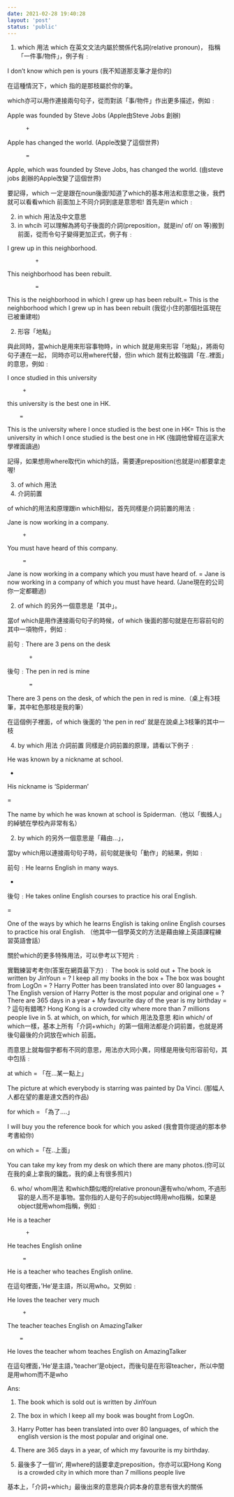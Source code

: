 ```yaml
---
date: 2021-02-28 19:40:28
layout: 'post'
status: 'public'
---
```


1. which 用法
which 在英文文法内屬於關係代名詞(relative pronoun)， 指稱「一件事/物件」，例子有﹕

I don’t know which pen is yours (我不知道那支筆才是你的)

在這種情況下，which 指的是那枝屬於你的筆。

which亦可以用作連接兩句句子，從而對該「事/物件」作出更多描述，例如﹕

Apple was founded by Steve Jobs (Apple由Steve Jobs 創辦)

          +

Apple has changed the world. (Apple改變了這個世界)

          =

Apple, which was founded by Steve Jobs, has changed the world. (由steve jobs 創辦的Apple改變了這個世界)

要記得，which 一定是跟在noun後面!知道了which的基本用法和意思之後，我們就可以看看which 前面加上不同介詞到底是意思啦! 首先是in which﹕

2. in which 用法及中文意思
1. in whcih 可以理解為將句子後面的介詞(preposition，就是in/ of/ on 等)搬到前面，從而令句子變得更加正式，例子有﹕

I grew up in this neighborhood.

             +

This neighborhood has been rebuilt.

             =

This is the neighborhood in which I grew up has been rebuilt.= This is the neighborhood which I grew up in has been rebuilt (我從小住的那個社區現在已被重建啦)

2. 形容「地點」

與此同時，當which是用來形容事物時，in which 就是用來形容「地點」，將兩句句子連在一起， 同時亦可以用where代替，但in which 就有比較強調「在..裡面」的意思，例如﹕

I once studied in this university

         +

this university is the best one in HK.

        =

This is the university where I once studied is the best one in HK= This is the university in which I once studied is the best one in HK (強調他曾經在這家大學裡面讀過)

記得，如果想用where取代in which的話，需要連preposition(也就是in)都要拿走喔!

3. of which 用法
1. 介詞前置

of which的用法和原理跟in which相似，首先同樣是介詞前置的用法﹕

Jane is now working in a company.

         +

You must have heard of this company.

         =

Jane is now working in a company which you must have heard of. = Jane is now working in a company of which you must have heard. (Jane現在的公司你一定都聽過)

2. of which 的另外一個意思是「其中」。

當of which是用作連接兩句句子的時候，of which 後面的那句就是在形容前句的其中一項物件，例如﹕

前句﹕There are 3 pens on the desk

           +

後句﹕The pen in red is mine

           =

There are 3 pens on the desk, of which the pen in red is mine.（桌上有3枝筆，其中紅色那枝是我的筆）

在這個例子裡面，of which 後面的 ’the pen in red’ 就是在說桌上3枝筆的其中一枝

4. by which 用法
介詞前置
同樣是介詞前置的原理，請看以下例子﹕

He was known by a nickname at school.

+

His nickname is ‘Spiderman’

=

The name by which he was known at school is Spiderman.（他以「蜘蛛人」的綽號在學校內非常有名）

2. by which 的另外一個意思是「藉由…」，

當by which用以連接兩句句子時，前句就是後句「動作」的結果，例如﹕

前句﹕He learns English in many ways.

+

後句﹕He takes online English courses to practice his oral English.

=

One of the ways by which he learns English is taking online English courses to practice his oral English. （他其中一個學英文的方法是藉由線上英語課程練習英語會話）

關於which的更多特殊用法，可以參考以下短片﹕


實戰練習考考你(答案在網頁最下方)﹕
The book is sold out + The book is written by JinYoun = ?
I keep all my books in the box + The box was bought from LogOn = ?
Harry Potter has been translated into over 80 languages + The English version of Harry Potter is the most popular and original one = ?
There are 365 days in a year + My favourite day of the year is my birthday = ?
這句有錯嗎? Hong Kong is a crowded city where more than 7 millions people live in
5. at which, on which, for which 用法及意思
和in which/ of which一樣，基本上所有「介詞+which」的第一個用法都是介詞前置，也就是將後句最後的介詞放在which 前面。

而意思上就每個字都有不同的意思，用法亦大同小異，同樣是用後句形容前句，其中包括﹕

at which = 「在…某一點上」

The picture at which everybody is starring was painted by Da Vinci. (那幅人人都在望的畫是達文西的作品)

for which = 「為了….」

I will buy you the reference book for which you asked (我會買你提過的那本參考書給你)

on which =「在..上面」

You can take my key from my desk on which there are many photos.(你可以在我的桌上拿我的鑰匙，我的桌上有很多照片)

6. who/ whom用法
和which類似嘅的relative pronoun還有who/whom, 不過形容的是人而不是事物。當你指的人是句子的subject時用who指稱，如果是object就用whom指稱，例如﹕

He is a teacher

          +

He teaches English online

         =

He is a teacher who teaches English online.

在這句裡面，’He’是主語，所以用who。又例如﹕

He loves the teacher very much

         +

The teacher teaches English on AmazingTalker

        =

He loves the teacher whom teaches English on AmazingTalker

在這句裡面，’He’是主語，’teacher’是object，而後句是在形容teacher，所以中間是用whom而不是who

Ans:
1. The book which is sold out is written by JinYoun

2. The box in which I keep all my book was bought from LogOn.

3. Harry Potter has been translated into over 80 languages, of which the english version is the most popular and original one.

4. There are 365 days in a year, of which my favourite is my birthday.

5. 最後多了一個’in’, 用where的話要拿走preposition，你亦可以寫Hong Kong is a crowded city in which more than 7 millions people live

基本上，「介詞+which」最後出來的意思與介詞本身的意思有很大的關係